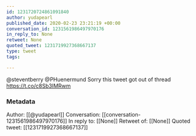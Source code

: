 ```yaml
---
id: 1231720724861091840
author: yudapearl
published_date: 2020-02-23 23:21:19 +00:00
conversation_id: 1231561986497970176
in_reply_to: None
retweet: None
quoted_tweet: 1231719927368667137
type: tweet
tags:

---
```


@steventberry @PHuenermund Sorry this tweet got out of thread https://t.co/c8Sb3IMRwm

### Metadata

Author: [[@yudapearl]]
Conversation: [[conversation-1231561986497970176]]
In reply to: [[None]]
Retweet of: [[None]]
Quoted tweet: [[1231719927368667137]]
